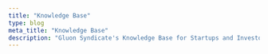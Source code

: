 ```yaml
---
title: "Knowledge Base"
type: blog
meta_title: "Knowledge Base"
description: "Gluon Syndicate's Knowledge Base for Startups and Investors"
---
```

